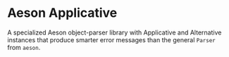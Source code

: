 # Aeson Applicative

A specialized Aeson object-parser library with Applicative and Alternative
instances that produce smarter error messages than the general `Parser` from
`aeson`.
